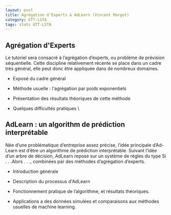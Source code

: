 ```yaml
---
layout: post
title: Agrégation d'Experts & AdLearn (Vincent Margot) 
category: GTT-LSTA 
tags: stats GTT-LSTA 
---
```


## Agrégation d&#39;Experts

Le tutoriel sera consacré à l’agrégation d’experts, ou problème de
prévision
séquentielle. Cette discipline relativement récente se place dans un
cadre très
général, elle peut donc être appliquée dans de nombreux domaines.

* Exposé du cadre général

* Méthode usuelle : l'agrégation par poids exponentiels

* Présentation des résultats théoriques de cette méthode

* Quelques difficultés pratiques
\\
<!--_split-->

## AdLearn : un algorithm de prédiction interprétable

Née d’une problématique d’entreprise assez précise, l’idée principale
d’Ad-
Learn est d’être un algorithme de prédiction interprétable.
Suivant l’idée d’un arbre de décision, AdLearn repose sur un système
de règles
du type Si . . .Alors . . ., combinées par des méthodes d’agrégation
d’experts.

* Introduction générale

* Description du processus d'AdLearn

* Fonctionnement pratique de l’algorithme, et résultats théoriques.

* Applications a des données simulées et comparaisons aux méthodes
  usuelles
  de machine learning.    

